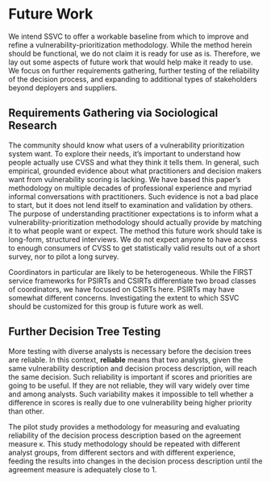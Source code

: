 

# Future Work

We intend SSVC to offer a workable baseline from which to improve and refine a vulnerability-prioritization methodology. While the method herein should be functional, we do not claim it is ready for use as is. Therefore, we lay out some aspects of future work that would help make it ready to use. We focus on further requirements gathering, further testing of the reliability of the decision process, and expanding to additional types of stakeholders beyond deployers and suppliers.

## Requirements Gathering via Sociological Research

The community should know what users of a vulnerability prioritization system want. To explore their needs, it’s important to understand how people actually use CVSS and what they think it tells them. In general, such empirical, grounded evidence about what practitioners and decision makers want from vulnerability scoring is lacking. We have based this paper’s methodology on multiple decades of professional experience and myriad informal conversations with practitioners. Such evidence is not a bad place to start, but it does not lend itself to examination and validation by others. The purpose of understanding practitioner expectations is to inform what a vulnerability-prioritization methodology should actually provide by matching it to what people want or expect. The method this future work should take is long-form, structured interviews. We do not expect anyone to have access to enough consumers of CVSS to get statistically valid results out of a short survey, nor to pilot a long survey.

Coordinators in particular are likely to be heterogeneous.
While the FIRST service frameworks for PSIRTs and CSIRTs differentiate two broad classes of coordinators, we have focused on CSIRTs here.
PSIRTs may have somewhat different concerns.
Investigating the extent to which SSVC should be customized for this group is future work as well. 

## Further Decision Tree Testing

More testing with diverse analysts is necessary before the decision trees are reliable. In this context, **reliable** means that two analysts, given the same vulnerability description and decision process description, will reach the same decision. Such reliability is important if scores and priorities are going to be useful. If they are not reliable, they will vary widely over time and among analysts. Such variability makes it impossible to tell whether a difference in scores is really due to one vulnerability being higher priority than other.

The pilot study provides a methodology for measuring and evaluating reliability of the decision process description based on the agreement measure κ. This study methodology should be repeated with different analyst groups, from different sectors and with different experience, feeding the results into changes in the decision process description until the agreement measure is adequately close to 1.
